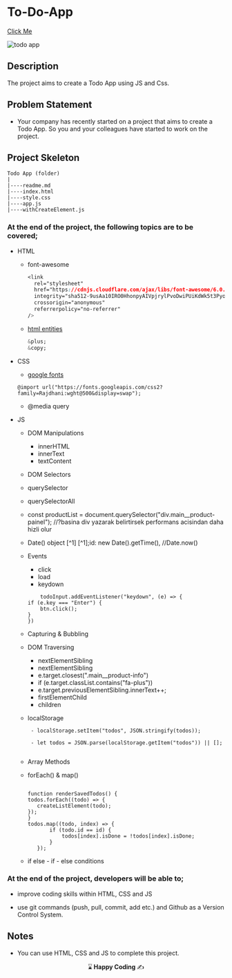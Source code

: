 # To-Do-App
[Click Me](https://kaplanh.github.io/To-Do-App/)

![todo app](https://github.com/kaplanh/To-Do-App/assets/101884444/79ab9c46-9e64-437f-a3b8-89ed31afab80)

## Description

The project aims to create a Todo App using JS and Css.

## Problem Statement

- Your company has recently started on a project that aims to create a Todo App. So you and your colleagues have started to work on the project.

## Project Skeleton 

```
Todo App (folder)
|
|----readme.md                        
|----index.html
|----style.css
|----app.js
|----withCreateElement.js 
``` 


### At the end of the project, the following topics are to be covered;

- HTML
  - font-awesome
    ~~~css
    <link
      rel="stylesheet"
      href="https://cdnjs.cloudflare.com/ajax/libs/font-awesome/6.0.0/css/all.min.css"
      integrity="sha512-9usAa10IRO0HhonpyAIVpjrylPvoDwiPUiKdWk5t3PyolY1cOd4DSE0Ga+ri4AuTroPR5aQvXU9xC6qOPnzFeg=="
      crossorigin="anonymous"
      referrerpolicy="no-referrer"
    />
    ~~~
  - [html entities](https://www.w3schools.com/charsets/ref_html_entities_4.asp)
    ~~~css
    &plus;
    &copy;
    
    ~~~ 
  
- CSS
  - [google fonts]("https://fonts.googleapis.com/css2?family=Rajdhani:wght@500&display=swap")
   ~~~
   @import url("https://fonts.googleapis.com/css2?family=Rajdhani:wght@500&display=swap");
   ~~~ 
  - @media query

  

  
- JS
  - DOM Manipulations
    - innerHTML
    - innerText
    - textContent
     
  - DOM Selectors
  - querySelector
  - querySelectorAll
  - const productList = document.querySelector("div.main__product-painel"); //?basina div yazarak belirtirsek performans acisindan daha hizli olur
  -  Date() object [^1]
    [^1];id: new Date().getTime(), //Date.now()
    
  - Events
    - click
    - load
    - keydown
  
    ```
        todoInput.addEventListener("keydown", (e) => {
    if (e.key === "Enter") {
        btn.click();
    }
    })
    ```
  - Capturing & Bubbling
  - DOM Traversing
    - nextElementSibling
    - nextElementSibling
    - e.target.closest(".main__product-info")
    - if (e.target.classList.contains("fa-plus"))
    - e.target.previousElementSibling.innerText++;
    - firstElementChild
    - children
   
  - localStorage 
    ```
     - localStorage.setItem("todos", JSON.stringify(todos));
 
     - let todos = JSON.parse(localStorage.getItem("todos")) || [];
     
    ```
 
 
 
  
  - Array Methods
  - forEach() & map()
     ```

     function renderSavedTodos() {
    todos.forEach((todo) => {
        createListElement(todo);
    });
    }
     todos.map((todo, index) => {
            if (todo.id == id) {
                todos[index].isDone = !todos[index].isDone;
            }
        });
    ```
  

  
  - if else - if - else  conditions


### At the end of the project, developers will be able to;

- improve coding skills within HTML, CSS and JS 

- use git commands (push, pull, commit, add etc.) and Github as a Version Control System.


## Notes

- You can use HTML, CSS and JS to complete this project.



<p align="center"> ⌛<strong> Happy Coding </strong> ✍ </p>



